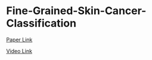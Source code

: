 # Fine-Grained-Skin-Cancer-Classification
[Paper Link](https://www.spiedigitallibrary.org/conference-proceedings-of-spie/12527/125270H/Fine-grained-classification-of-skin-cancer-types-using-deep-neural/10.1117/12.2664153.short?SSO=1)

[Video Link](https://www.youtube.com/watch?v=sLGPFF7YK5o)
